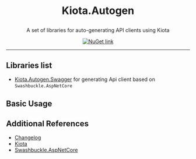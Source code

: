 # <p align="center"> Kiota.Autogen </p>

<p align="center"> A set of libraries for auto-generating API clients using Kiota </p>

<p align="center">
  <a href="#" target="_blank">
    <img src="#" alt="NuGet link">
  </a>
</p>

---

## Libraries list

- [Kiota.Autogen.Swagger](https://github.com/ellizio/Kiota.Autogen/tree/master/src/Kiota.Autogen.Swagger) for generating Api client based on `Swashbuckle.AspNetCore`

## Basic Usage



## Additional References

- [Changelog](https://github.com/ellizio/Kiota.Autogen/blob/master/CHANGELOG.md)
- [Kiota](https://github.com/microsoft/kiota)
- [Swashbuckle.AspNetCore](https://github.com/domaindrivendev/Swashbuckle.AspNetCore)